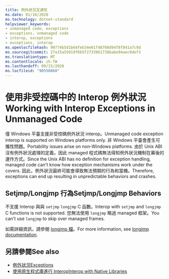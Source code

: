 ```yaml
---
title: 例外狀況互通性
ms.date: 01/16/2020
ms.technology: dotnet-standard
helpviewer_keywords:
- unmanaged code, exceptions
- exceptions, unmanaged code
- interop, exceptions
- exceptions, interop
ms.openlocfilehash: 90774b5d1b64feb34e01f48708d94f8f841a7c9d
ms.sourcegitcommit: 27a15a55019f6b5f2733961738babe94aec0def3
ms.translationtype: MT
ms.contentlocale: zh-TW
ms.lasthandoff: 09/15/2020
ms.locfileid: "90550868"
---
```

# <a name="working-with-interop-exceptions-in-unmanaged-code"></a><span data-ttu-id="feb9f-102">使用非受控碼中的 Interop 例外狀況</span><span class="sxs-lookup"><span data-stu-id="feb9f-102">Working with Interop Exceptions in Unmanaged Code</span></span>

<span data-ttu-id="feb9f-103">僅 Windows 平臺支援非受控碼例外狀況 interop。</span><span class="sxs-lookup"><span data-stu-id="feb9f-103">Unmanaged code exception interop is supported on Windows platforms only.</span></span> <span data-ttu-id="feb9f-104">非 Windows 平臺會產生可攜性問題。</span><span class="sxs-lookup"><span data-stu-id="feb9f-104">Portability issues arise on non-Windows platforms.</span></span> <span data-ttu-id="feb9f-105">由於 Unix ABI 沒有例外狀況處理的定義，因此 managed 程式碼無法得知例外狀況機制在幕後的運作方式。</span><span class="sxs-lookup"><span data-stu-id="feb9f-105">Since the Unix ABI has no definition for exception handling, managed code can't know how exception mechanisms work under the covers.</span></span> <span data-ttu-id="feb9f-106">因此，例外狀況最終可能會導致無法預期的行為和當機。</span><span class="sxs-lookup"><span data-stu-id="feb9f-106">Therefore, exceptions can end up resulting in unpredictable behaviors and crashes.</span></span>

## <a name="setjmplongjmp-behaviors"></a><span data-ttu-id="feb9f-107">Setjmp/Longjmp 行為</span><span class="sxs-lookup"><span data-stu-id="feb9f-107">Setjmp/Longjmp Behaviors</span></span>

<span data-ttu-id="feb9f-108">不支援 Interop 與與 `setjmp` `longjmp` C 函數。</span><span class="sxs-lookup"><span data-stu-id="feb9f-108">Interop with `setjmp` and `longjmp` C functions is not supported.</span></span> <span data-ttu-id="feb9f-109">您無法使用 `longjmp` 略過 managed 框架。</span><span class="sxs-lookup"><span data-stu-id="feb9f-109">You can't use `longjmp` to skip over managed frames.</span></span>

<span data-ttu-id="feb9f-110">如需詳細資訊，請參閱 [longjmp 檔](/cpp/c-runtime-library/reference/longjmp)。</span><span class="sxs-lookup"><span data-stu-id="feb9f-110">For more information, see [longjmp documentation](/cpp/c-runtime-library/reference/longjmp).</span></span>

## <a name="see-also"></a><span data-ttu-id="feb9f-111">另請參閱</span><span class="sxs-lookup"><span data-stu-id="feb9f-111">See also</span></span>

- [<span data-ttu-id="feb9f-112">例外狀況</span><span class="sxs-lookup"><span data-stu-id="feb9f-112">Exceptions</span></span>](index.md)
- [<span data-ttu-id="feb9f-113">使用原生程式庫進行 Interop</span><span class="sxs-lookup"><span data-stu-id="feb9f-113">Interop with Native Libraries</span></span>](https://www.mono-project.com/docs/advanced/pinvoke/#runtime-exception-propagation)
